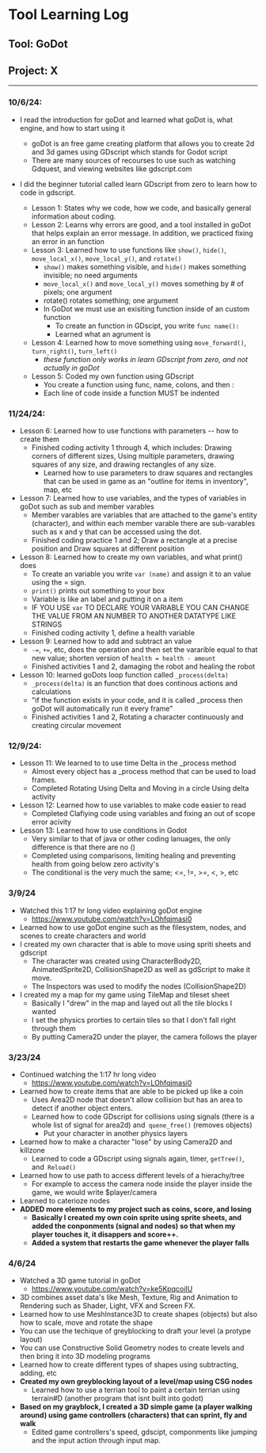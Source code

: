 # Tool Learning Log

## Tool: **GoDot**

## Project: **X**

---

### 10/6/24:
* I read the introduction for goDot and learned what goDot is, what engine, and how to start using it
  * goDot is an free game creating platform that allows you to create 2d and 3d games using GDscript which stands for Godot script
  * There are many sources of recourses to use such as watching Gdquest, and viewing websites like gdscript.com

* I did the beginner tutorial called learn GDscript from zero to learn how to code in gdscript.
  * Lesson 1: States why we code, how we code, and basically general information about coding.
  * Lesson 2: Learns why errors are good, and a tool installed in goDot that helps explain an error message. In addition, we practiced fixing an error in an function
  * Lesson 3: Learned how to use functions like `show()`, `hide()`, `move_local_x()`, `move_local_y()`, and `rotate()`
    * `show()` makes something visible, and `hide()` makes something invisible; no need arguments
    * `move_local_x()` and `move_local_y()` moves something by # of pixels; one argument
    * rotate() rotates something; one argument
    * In GoDot we must use an exisiting function inside of an custom function
      * To create an function in GDscipt, you write `func name():`
      * Learned what an agrument is 
  * Lesson 4: Learned how to move something using `move_forward()`, `turn_right()`, `turn_left()`
    * *these function only works in learn GDscript from zero, and not actually in goDot*
  * Lesson 5: Coded my own function using GDscript
    * You create a function using func, name, colons, and then :
    * Each line of code inside a function MUST be indented



### 11/24/24:

* Lesson 6: Learned how to use functions with parameters -- how to create them
  * Finished coding activity 1 through 4, which includes: Drawing corners of different sizes, Using multiple parameters, drawing squares of any size, and drawing rectangles of any size.
     * Learned how to use parameters to draw squares and rectangles that can be used in game as an "outline for items in inventory", map, etc
* Lesson 7: Learned how to use variables, and the types of variables in goDot such as sub and member varables
  * Member varables are variables that are attached to the game's entity (character), and within each member varable there are sub-varables such as x and y that can be accessed using the dot.
  * Finished coding practice 1 and 2; Draw a rectangle at a precise position and Draw squares at different position
* Lesson 8: Learned how to create my own variables, and what print() does
  * To create an variable you write `var (name)` and assign it to an value using the = sign.
  * `print()` prints out something to your box
  * Variable is like an label and putting it on a item
  * IF YOU USE `var` TO DECLARE YOUR VARIABLE YOU CAN CHANGE THE VALUE FROM AN NUMBER TO ANOTHER DATATYPE LIKE STRINGS
  * Finished coding activity 1, define a health variable
* Lesson 9: Learned how to add and subtract an value
  * `-=`, `+=`, etc, does the operation and then set the vararible equal to that new value; shorten version of `health = health - amount`
  * Finished activities 1 and 2, damaging the robot and healing the robot
* Lesson 10: learned goDots loop function called `_process(delta)`
  * `_process(delta)` is an function that does continous actions and calculations
  * "if the function exists in your code, and it is called _process then goDot will automatically run it every frame"
  * Finished activities 1 and 2, Rotating a character continuously and creating circular movement

### 12/9/24:
 * Lesson 11: We learned to to use time Delta in the _process method
   * Almost every object has a _process method that can be used to load frames.
   * Completed Rotating Using Delta and Moving in a circle Using delta activity
 * Lesson 12: Learned how to use variables to make code easier to read
   * Completed Clafiying code using variables and fixing an out of scope error acivity
 * Lesson 13: Learned how to use conditions in Godot
   * Very similar to that of java or other coding lanuages, the only difference is that there are no ()
   * Completed using comparisons, limiting healing and preventing health from going below zero activity's
   * The conditional is the very much the same; <=, !=, >=, <, >, etc

### 3/9/24

* Watched this 1:17 hr long video explaining goDot engine
  * https://www.youtube.com/watch?v=LOhfqjmasi0 
* Learned how to use goDot engine such as the filesystem, nodes, and scenes to create characters and world
 * I created my own character that is able to move using spriti sheets and gdscript
   * The character was created using CharacterBody2D, AnimatedSprite2D, CollisionShape2D as well as gdScript to make it move. 
   * The Inspectors was used to modify the nodes (CollisionShape2D)
* I created my a map for my game using TileMap and tileset sheet
  * Basically I "drew" in the map and layed out all the tile blocks I wanted
  * I set the physics prorties to certain tiles so that I don't fall right through them
  * By putting Camera2D under the player, the camera follows the player

### 3/23/24
* Continued watching the 1:17 hr long video
  * https://www.youtube.com/watch?v=LOhfqjmasi0
* Learned how to create items that are able to be picked up like a coin
  * Uses Area2D node that doesn't allow collision but has an area to detect if another object enters.
  * Learned how to code GDscript for collisions using signals (there is a whole list of signal for area2d) and` quene_free()` (removes objects)
    * Put your character in another physics layers
* Learned how to make a character "lose" by using Camera2D and killzone
   * Learned to code a GDscript using signals again, timer, `getTree()`, and` Reload()`
* Learned how to use path to access different levels of a hierachy/tree
   *  For example to access the camera node inside the player inside the game, we would write $player/camera
*  Learned to caterioze nodes
* **ADDED more elements to my project such as coins, score, and losing**
   * **Basically I created my own coin sprite using sprite sheets, and added the conponments (signal and nodes) so that when my player touches it, it disappers and score++.**
   * **Added a system that restarts the game whenever the player falls**

 ### 4/6/24
 * Watched a 3D game tutorial in goDot
   * https://www.youtube.com/watch?v=ke5KpqcoiIU
 * 3D combines asset data's like Mesh, Texture, Rig and Animation to Rendering such as Shader, Light, VFX and Screen FX.
 * Learned how to use MeshInstance3D to create shapes (objects) but also how to scale, move and rotate the shape  
 *  You can use the techique of greyblocking to draft your level (a protype layout)
   * You can use Constructive Solid Geometry nodes to create levels and then bring it into 3D modeling programs
   * Learned how to create different types of shapes using subtracting, adding, etc
 * **Created my own greyblocking layout of a level/map using CSG nodes**
   * Learned how to use a terrian tool to paint a certain terrian using terrain#D (another program that isnt built into godot)
 * **Based on my grayblock, I created a 3D simple game (a player walking around) using game controllers (characters) that can sprint, fly and walk**
   * Edited game controllers's speed, gdscipt, componments like jumping and the input action through input map.
   
  


<!-- 
* Links you used today (websites, videos, etc)
* Things you tried, progress you made, etc
* Challenges, a-ha moments, etc
* Questions you still have
* What you're going to try next
-->



